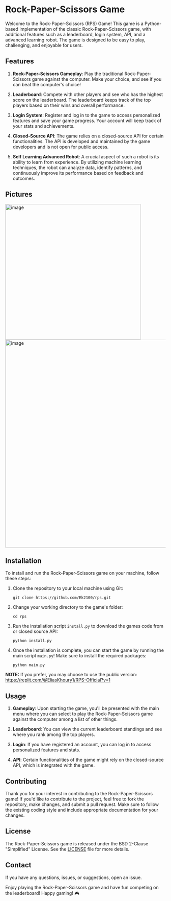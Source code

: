 # Rock-Paper-Scissors Game 

Welcome to the Rock-Paper-Scissors (RPS) Game! This game is a Python-based implementation of the classic Rock-Paper-Scissors game, with additional features such as a leaderboard, login system, API, and a advanced learning robot. The game is designed to be easy to play, challenging, and enjoyable for users.

## Features

1. **Rock-Paper-Scissors Gameplay**: Play the traditional Rock-Paper-Scissors game against the computer. Make your choice, and see if you can beat the computer's choice!

2. **Leaderboard**: Compete with other players and see who has the highest score on the leaderboard. The leaderboard keeps track of the top players based on their wins and overall performance.

3. **Login System**: Register and log in to the game to access personalized features and save your game progress. Your account will keep track of your stats and achievements.

4. **Closed-Source API**: The game relies on a closed-source API for certain functionalities. The API is developed and maintained by the game developers and is not open for public access.
   
5. **Self Learning Advanced Robot**: A crucial aspect of such a robot is its ability to learn from experience. By utilizing machine learning techniques, the robot can analyze data, identify patterns, and continuously improve its performance based on feedback and outcomes.

## Pictures
<img width="425" alt="image" src="https://github.com/Ek2100/rps/assets/113011003/eee9daa1-26b3-4e06-87dd-2c0706ba031b">
<img width="651" alt="image" src="https://github.com/Ek2100/rps/assets/113011003/99bb4ffd-bf0e-4ec9-81fc-db2d2b09a263">


## Installation

To install and run the Rock-Paper-Scissors game on your machine, follow these steps:

1. Clone the repository to your local machine using Git:
   ```
   git clone https://github.com/Ek2100/rps.git
   ```

2. Change your working directory to the game's folder:
   ```
   cd rps
   ```

3. Run the installation script `install.py` to download the games code from or closed source API:
   ```
   python install.py
   ```

4. Once the installation is complete, you can start the game by running the main script `main.py`! Make sure to install the required packages:
   ```
   python main.py
   ```

**NOTE:** If you prefer, you may choose to use the public version: https://replit.com/@EliasKhoury1/RPS-Official?v=1
## Usage

1. **Gameplay**: Upon starting the game, you'll be presented with the main menu where you can select to play the Rock-Paper-Scissors game against the computer among a list of other things.

2. **Leaderboard**: You can view the current leaderboard standings and see where you rank among the top players.

3. **Login**: If you have registered an account, you can log in to access personalized features and stats.

4. **API**: Certain functionalities of the game might rely on the closed-source API, which is integrated with the game. 

## Contributing

Thank you for your interest in contributing to the Rock-Paper-Scissors game! If you'd like to contribute to the project, feel free to fork the repository, make changes, and submit a pull request. Make sure to follow the existing coding style and include appropriate documentation for your changes.

## License

The Rock-Paper-Scissors game is released under the BSD 2-Clause "Simplified" License. See the [LICENSE](LICENSE) file for more details.

## Contact

If you have any questions, issues, or suggestions, open an issue.

Enjoy playing the Rock-Paper-Scissors game and have fun competing on the leaderboard! Happy gaming! 🎮
